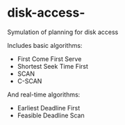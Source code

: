 # disk-access-
Symulation of planning for disk access 

Includes basic algorithms:
- First Come First Serve
- Shortest Seek Time First
- SCAN
- C-SCAN

And real-time algorithms:
- Earliest Deadline First
- Feasible Deadline Scan 
